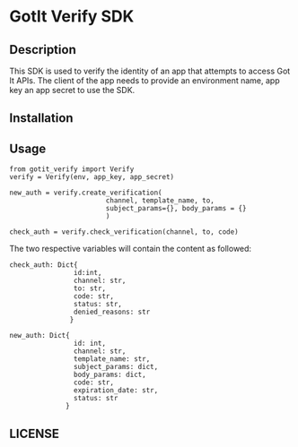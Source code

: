 # GotIt Verify SDK

## Description
This SDK is used to verify the identity of an app that 
attempts to access Got It APIs. The client of the app
needs to provide an environment name, app key an app secret
to use the SDK.

## Installation 


## Usage

    from gotit_verify import Verify
    verify = Verify(env, app_key, app_secret)

    new_auth = verify.create_verification(
                            channel, template_name, to, 
                            subject_params={}, body_params = {}
                            )

    check_auth = verify.check_verification(channel, to, code)

The two respective variables will contain the content as followed:

    check_auth: Dict{
                    id:int, 
                    channel: str, 
                    to: str, 
                    code: str, 
                    status: str, 
                    denied_reasons: str
                   }
    
    new_auth: Dict{ 
                    id: int,
                    channel: str,
                    template_name: str,
                    subject_params: dict,
                    body_params: dict,
                    code: str,
                    expiration_date: str,
                    status: str 
                  }

## LICENSE
